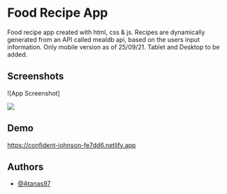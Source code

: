 
# Food Recipe App
Food recipe app created with html, css & js. Recipes are dynamically generated from an API called mealdb api, based on the users input information. 
Only mobile version as of 25/09/21. Tablet and Desktop to be added.




## Screenshots

![App Screenshot]

<img src="screenshot-recipe.png">

  
## Demo

https://confident-johnson-fe7dd6.netlify.app

  
## Authors

- [@Atanas97](https://www.github.com/Atanas97)

  
